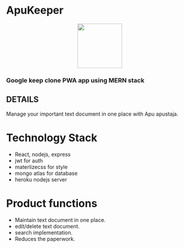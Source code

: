 # ApuKeeper
<p align="center"><img width="120px" src="../keep-it/image/icon-144x144.png" /></p>

### Google keep clone PWA app using MERN stack


## DETAILS
Manage your important text document in one place with Apu apustaja.


# Technology Stack
<ul>
  <li>React, nodejs, express</li> 
  <li>jwt for auth</li>
  <li>materlizecss for style</li>
  <li>mongo atlas for database</li>
  <li>heroku nodejs server</li>
</ul>

# Product functions
<ul>
    <li>Maintain text document in one place.</li>
    <li>edit/delete text document.</li>
    <li>search implementation.</li>
    <li>Reduces the paperwork.</li>
</ul>

